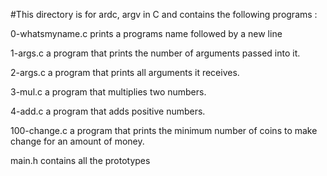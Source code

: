 #This directory is for ardc, argv in C and contains the following programs :

0-whatsmyname.c prints a programs name followed by a new line

1-args.c a program that prints the number of arguments passed into it.

2-args.c a program that prints all arguments it receives.

3-mul.c a program that multiplies two numbers.

4-add.c a program that adds positive numbers.

100-change.c a program that prints the minimum number of coins to make change for an amount of money.

main.h contains all the prototypes
